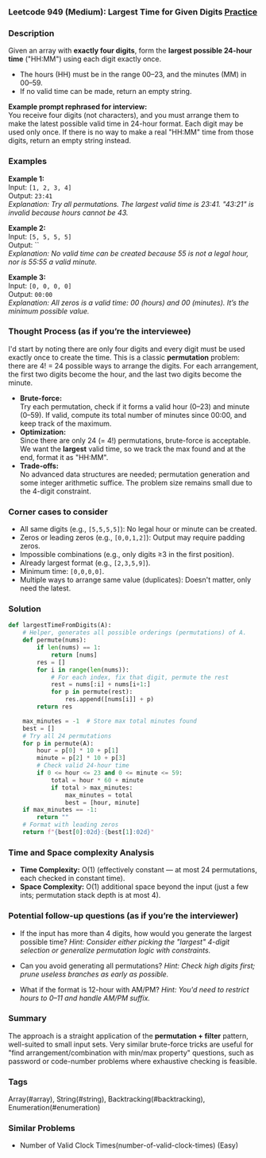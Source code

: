 ### Leetcode 949 (Medium): Largest Time for Given Digits [Practice](https://leetcode.com/problems/largest-time-for-given-digits)

### Description  
Given an array with **exactly four digits**, form the **largest possible 24-hour time** ("HH:MM") using each digit exactly once.  
- The hours (HH) must be in the range 00–23, and the minutes (MM) in 00–59.
- If no valid time can be made, return an empty string.

**Example prompt rephrased for interview:**  
You receive four digits (not characters), and you must arrange them to make the latest possible valid time in 24-hour format. Each digit may be used only once. If there is no way to make a real "HH:MM" time from those digits, return an empty string instead.

### Examples  

**Example 1:**  
Input: `[1, 2, 3, 4]`  
Output: `23:41`  
*Explanation: Try all permutations. The largest valid time is 23:41. "43:21" is invalid because hours cannot be 43.*

**Example 2:**  
Input: `[5, 5, 5, 5]`  
Output: ``  
*Explanation: No valid time can be created because 55 is not a legal hour, nor is 55:55 a valid minute.*

**Example 3:**  
Input: `[0, 0, 0, 0]`  
Output: `00:00`  
*Explanation: All zeros is a valid time: 00 (hours) and 00 (minutes). It’s the minimum possible value.*

### Thought Process (as if you’re the interviewee)  
I'd start by noting there are only four digits and every digit must be used exactly once to create the time. This is a classic **permutation** problem: there are 4! = 24 possible ways to arrange the digits. For each arrangement, the first two digits become the hour, and the last two digits become the minute.

- **Brute-force:**  
  Try each permutation, check if it forms a valid hour (0–23) and minute (0–59). If valid, compute its total number of minutes since 00:00, and keep track of the maximum.
- **Optimization:**  
  Since there are only 24 (= 4!) permutations, brute-force is acceptable. We want the **largest** valid time, so we track the max found and at the end, format it as "HH:MM".
- **Trade-offs:**  
  No advanced data structures are needed; permutation generation and some integer arithmetic suffice. The problem size remains small due to the 4-digit constraint.

### Corner cases to consider  
- All same digits (e.g., `[5,5,5,5]`): No legal hour or minute can be created.
- Zeros or leading zeros (e.g., `[0,0,1,2]`): Output may require padding zeros.
- Impossible combinations (e.g., only digits ≥3 in the first position).
- Already largest format (e.g., `[2,3,5,9]`).
- Minimum time: `[0,0,0,0]`.
- Multiple ways to arrange same value (duplicates): Doesn't matter, only need the latest.

### Solution

```python
def largestTimeFromDigits(A):
    # Helper, generates all possible orderings (permutations) of A.
    def permute(nums):
        if len(nums) == 1:
            return [nums]
        res = []
        for i in range(len(nums)):
            # For each index, fix that digit, permute the rest
            rest = nums[:i] + nums[i+1:]
            for p in permute(rest):
                res.append([nums[i]] + p)
        return res

    max_minutes = -1  # Store max total minutes found
    best = []
    # Try all 24 permutations
    for p in permute(A):
        hour = p[0] * 10 + p[1]
        minute = p[2] * 10 + p[3]
        # Check valid 24-hour time
        if 0 <= hour <= 23 and 0 <= minute <= 59:
            total = hour * 60 + minute
            if total > max_minutes:
                max_minutes = total
                best = [hour, minute]
    if max_minutes == -1:
        return ""
    # Format with leading zeros
    return f"{best[0]:02d}:{best[1]:02d}"
```

### Time and Space complexity Analysis  

- **Time Complexity:** O(1) (effectively constant — at most 24 permutations, each checked in constant time).
- **Space Complexity:** O(1) additional space beyond the input (just a few ints; permutation stack depth is at most 4).

### Potential follow-up questions (as if you’re the interviewer)  

- If the input has more than 4 digits, how would you generate the largest possible time?
  *Hint: Consider either picking the "largest" 4-digit selection or generalize permutation logic with constraints.*

- Can you avoid generating all permutations?
  *Hint: Check high digits first; prune useless branches as early as possible.*

- What if the format is 12-hour with AM/PM?
  *Hint: You'd need to restrict hours to 0–11 and handle AM/PM suffix.*

### Summary
The approach is a straight application of the **permutation + filter** pattern, well-suited to small input sets. Very similar brute-force tricks are useful for "find arrangement/combination with min/max property" questions, such as password or code-number problems where exhaustive checking is feasible.

### Tags
Array(#array), String(#string), Backtracking(#backtracking), Enumeration(#enumeration)

### Similar Problems
- Number of Valid Clock Times(number-of-valid-clock-times) (Easy)